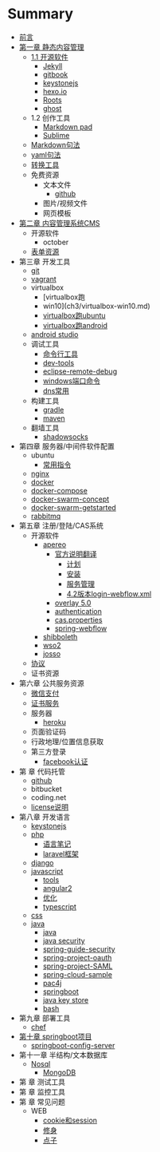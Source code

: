 # Summary

* [前言](README.md)
* [第一章  静态内容管理](ch1.md)
  * [1.1 开源软件](ch1/static-content-management.md)
    * [Jekyll](ch1/jekyll.md)
    * [gitbook](ch1/gitbook.md)
    * [keystonejs](ch1/keystonejs.md)
    * [hexo.io](ch1/hexo.md)
    * [Roots](ch1/roots.md)
    * [ghost](ch1/ghost.md)
  * 1.2 创作工具
    * [Markdown pad](ch1/markdownpad.md)
    * [Sublime](ch1/sublime.md)
  * [Markdown句法](ch1/markdown-syntax.md)
  * [yaml句法](ch1/yaml-syntax.md)
  * [转换工具](ch1/pandoc.md)
  * 免费资源
    * 文本文件
      * [github](ch2/github.md)
    * 图片/视频文件
    * 网页模板
* [第二章 内容管理系统CMS](ch2.md)
  * 开源软件
    * october
  * [表单资源](ch2/form-test.md)
* 第三章 开发工具
  * [git](ch3/git-command.md)
  * [vagrant](ch3/vagrant.md)
  * virtualbox
    * \[virtualbox跑
    * win10\]\(ch3/virtualbox-win10.md\)
    * [virtualbox跑ubuntu](ch3/virtualbox-ubuntu.md)
    * [virtualbox跑android](ch3/virtualbox-android.md)
  * [android studio](ch3/android-studio.md)
  * 调试工具
    * [命令行工具](ch3/command-line.md)
    * [dev-tools](ch3/chrome-dev-tools.md)
    * [eclipse-remote-debug](ch3/eclipse-remote-debug.md)
    * [windows端口命令](ch3/windows-command.md)
    * [dns常用](ch3/dns)
  * 构建工具
    * [gradle](ch3/build-gradle.md)
    * [maven](ch3/build-maven.md)
  * 翻墙工具
    * [shadowsocks](ch3/shadowsocks.md)
* 第四章 服务器/中间件软件配置
  * ubuntu
    * [常用指令](ch4/ubuntu-command.md)
  * [nginx](ch4/nginx.md)
  * [docker](ch4/ubuntu-docker.md)
  * [docker-compose](ch4/docker-compose.md)
  * [docker-swarm-concept](ch4/docker-swarm-concept.md)
  * [docker-swarm-getstarted](ch4/docker-swarm-getstarted.md)
  * [rabbitmq](ch4/rabbitmq.md)
* 第五章 注册/登陆/CAS系统
  * 开源软件
    * [apereo](https://github.com/apereo/cas)
      * [官方说明翻译](https://apereo.github.io/cas/development/index.html)
        * [计划](ch5/apereo-planning.md)
        * [安装](ch5/apereo-installation.md)
        * [服务管理](ch5/apereo-service-management.md)
        * [4.2版本login-webflow.xml](ch5/apereo-4.2-default.md)
      * [overlay 5.0](ch5/apereo-overlay-v5.md)
      * [authentication](ch5/apereo-authentication.md)
      * [cas.properties](ch5/apereo-cas-properties.md)
      * [spring-webflow](ch5/apereo-spring-webflow.md)
    * [shibboleth](ch5/shibboleth.md)
    * [wso2](https://github.com/wso2/product-is)
    * [josso](http://www.josso.org/)
  * [协议](https://apereo.github.io/cas/4.2.x/protocol/CAS-Protocol-Specification.html)
  * 证书资源
* 第六章 公共服务资源
  * [微信支付](ch6/wechatpay.md)
  * [证书服务](ch6/lets-encrypt.md)
  * 服务器
    * [heroku](ch6/heroku.md)
  * 页面验证码
  * 行政地理/位置信息获取
  * 第三方登录
    * [facebook认证](ch6/facebook.md)
* 第 章 代码托管
  * [github](ch7/github.md)
  * bitbucket
  * coding.net
  * [license说明](ch7/license.md)
* 第八章 开发语言
  * [keystonejs](ch8/keystonejs.md)
  * [php](ch8/php.md)
    * [语言笔记](ch8/lang-php.md)
    * [laravel框架](ch8/laravel.md)
  * [django](ch8/django.md)
  * [javascript](ch8/javascript.md)
    * [tools](ch8/javascript-tools.md)
    * [angular2](ch8/javascript-angular2.md)
    * [优化](ch8/optimize.md)
    * [typescript](ch8/typescript.md)
  * [css](ch8/css.md)
  * [java](ch8/java-summary.md)
    * [java](ch8/java.md)
    * [java security](ch8/java-security.md)
    * [spring-guide-security](ch8/spring-guide-security.md)
    * [spring-project-oauth](ch8/spring-project-oauth.md)
    * [spring-project-SAML](ch8/spring-project-saml.md)
    * [spring-cloud-sample](ch8/configserver.md)
    * [pac4j](ch8/java-pac4j-sb-security.md)
    * [springboot](ch8/springboot.md)
    * [java key store](ch5/apereo-overlay-v5.md)
    * [bash](ch8/bash.md)
* 第九章 部署工具
  * [chef](ch9/chef.md)
* [第十章 springboot项目](di-shi-zhang-springboot-xiang-mu.md)
  * [springboot-config-server](/docs/ch10/springboot-config-server)
* 第十一章 半结构/文本数据库
  * [Nosql](ch11/nosql.md)
    * [MongoDB](ch11/mongodb.md)
* 第 章 测试工具
* 第 章 监控工具
* 第 章 常见问题
  * WEB
    * [cookie和session](ch99/cookie-session.md)
    * [修身](ch99/lofty)
    * [点子](ch99/idea.md)

